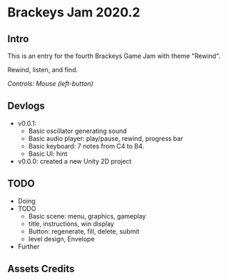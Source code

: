 # Brackeys Jam 2020.2

## Intro
This is an entry for the fourth Brackeys Game Jam with theme "Rewind"​​.

Rewind, listen, and find.

*Controls: Mouse (left-button)*

## Devlogs
* v0.0.1:
    * Basic oscillator generating sound
    * Basic audio player: play/pause, rewind, progress bar
    * Basic keyboard: 7 notes from C4 to B4.
    * Basic UI: hint
* v0.0.0: created a new Unity 2D project

## TODO
* Doing
* TODO
    * Basic scene: menu, graphics, gameplay
    * title, instructions, win display
    * Button: regenerate, fill, delete, submit
    * level design, Envelope
* Further

## Assets Credits
